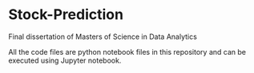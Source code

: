 # Stock-Prediction
Final dissertation of Masters of Science in Data Analytics

All the code files are python notebook files in this repository and can be executed using Jupyter notebook.